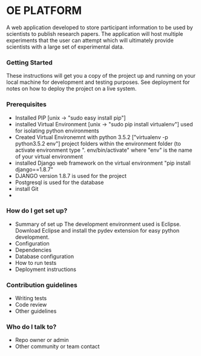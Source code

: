 # OE PLATFORM #

A web application developed to store participant information to be used by scientists to publish research papers. The application will host multiple experiments that the user can attempt which will ultimately provide scientists with a large set of experimental data.

### Getting Started ###

These instructions will get you a copy of the project up and running on your local machine for development and testing purposes. See deployment for notes on how to deploy the project on a live system.

### Prerequisites ###
* Installed PIP [unix -> "sudo easy install pip"]
* installed Virtual Environment [unix -> "sudo pip install virtualenv"] used for isolating python environments
* Created Virtual Environemnt with python 3.5.2 ["virtualenv -p python3.5.2 env"] project folders within the environment folder (to activate environment type ". env/bin/activate" where "env" is the name of your virtual environment
* installed Django web framework on the virtual environment "pip install django==1.8.7"
* DJANGO version 1.8.7 is used for the project
* Postgresql is used for the database
* install Git 
* 


### How do I get set up? ###

* Summary of set up
The development environment used is Eclipse. Download Eclipse and install the pydev extension for easy python development.
* Configuration
* Dependencies
* Database configuration
* How to run tests
* Deployment instructions

### Contribution guidelines ###

* Writing tests
* Code review
* Other guidelines

### Who do I talk to? ###

* Repo owner or admin
* Other community or team contact